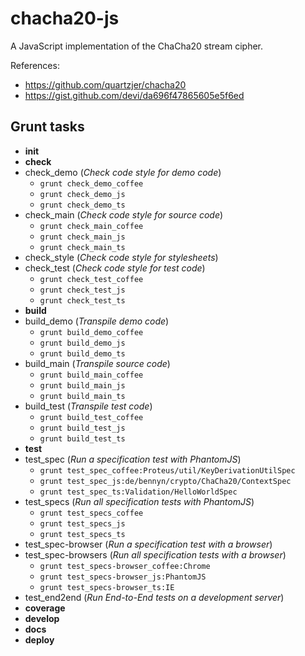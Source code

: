 # chacha20-js
A JavaScript implementation of the ChaCha20 stream cipher.

References:

- https://github.com/quartzjer/chacha20
- https://gist.github.com/devi/da696f47865605e5f6ed

## Grunt tasks

- **init**
- **check**
 - check_demo (*Check code style for demo code*)
    - `grunt check_demo_coffee`
    - `grunt check_demo_js`
    - `grunt check_demo_ts`
 - check_main (*Check code style for source code*)
    - `grunt check_main_coffee`
    - `grunt check_main_js`
    - `grunt check_main_ts`
 - check_style (*Check code style for stylesheets*)
 - check_test (*Check code style for test code*)
    - `grunt check_test_coffee`
    - `grunt check_test_js`
    - `grunt check_test_ts`
- **build**
 - build_demo (*Transpile demo code*)
    - `grunt build_demo_coffee`
    - `grunt build_demo_js`
    - `grunt build_demo_ts`
 - build_main (*Transpile source code*)
    - `grunt build_main_coffee`
    - `grunt build_main_js`
    - `grunt build_main_ts`
 - build_test (*Transpile test code*)
    - `grunt build_test_coffee`
    - `grunt build_test_js`
    - `grunt build_test_ts`
- **test**
 - test_spec (*Run a specification test with PhantomJS*)
    - `grunt test_spec_coffee:Proteus/util/KeyDerivationUtilSpec` 
    - `grunt test_spec_js:de/bennyn/crypto/ChaCha20/ContextSpec` 
    - `grunt test_spec_ts:Validation/HelloWorldSpec`
 - test_specs (*Run all specification tests with PhantomJS*)
    - `grunt test_specs_coffee`
    - `grunt test_specs_js`
    - `grunt test_specs_ts`
 - test_spec-browser (*Run a specification test with a browser*)
 - test_spec-browsers (*Run all specification tests with a browser*)
    - `grunt test_specs-browser_coffee:Chrome`
    - `grunt test_specs-browser_js:PhantomJS`
    - `grunt test_specs-browser_ts:IE`
 - test_end2end (*Run End-to-End tests on a development server*)
- **coverage**
- **develop**
- **docs**
- **deploy**

